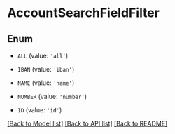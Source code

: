 # AccountSearchFieldFilter


## Enum

* `ALL` (value: `'all'`)

* `IBAN` (value: `'iban'`)

* `NAME` (value: `'name'`)

* `NUMBER` (value: `'number'`)

* `ID` (value: `'id'`)

[[Back to Model list]](../README.md#documentation-for-models) [[Back to API list]](../README.md#documentation-for-api-endpoints) [[Back to README]](../README.md)


